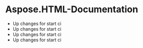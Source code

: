 # Aspose.HTML-Documentation

* Up changes for start ci
* Up changes for start ci
* Up changes for start ci
* Up changes for start ci

